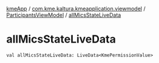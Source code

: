 [kmeApp](../../index.md) / [com.kme.kaltura.kmeapplication.viewmodel](../index.md) / [ParticipantsViewModel](index.md) / [allMicsStateLiveData](./all-mics-state-live-data.md)

# allMicsStateLiveData

`val allMicsStateLiveData: LiveData<KmePermissionValue>`